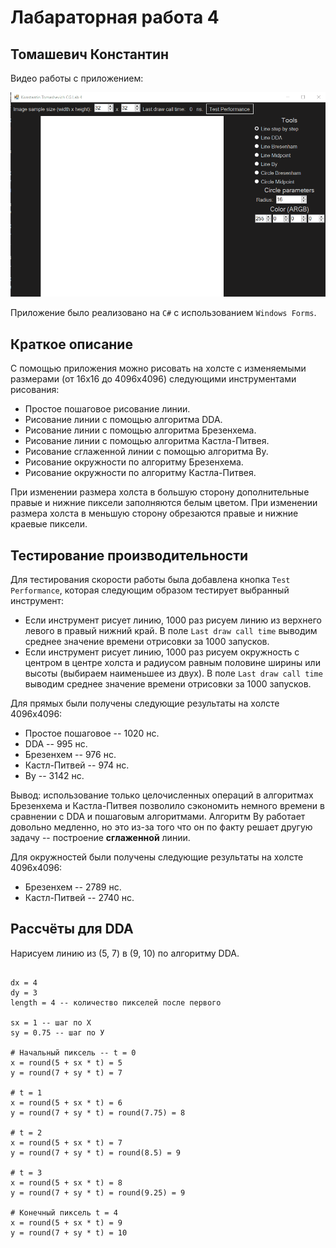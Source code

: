# Лабараторная работа 4
## Томашевич Константин

Видео работы с приложением:

![Screenshot 1](ReadmeScreenshots/1.gif)

Приложение было реализовано на `C#` с использованием `Windows Forms`.

## Краткое описание

С помощью приложения можно рисовать на холсте с изменяемыми размерами (от 16х16 до 4096х4096) следующими инструментами рисования:

* Простое пошаговое рисование линии.
* Рисование линии с помощью алгоритма DDA.
* Рисование линии с помощью алгоритма Брезенхема.
* Рисование линии с помощью алгоритма Кастла-Питвея.
* Рисование сглаженной линии с помощью алгоритма By.
* Рисование окружности по алгоритму Брезенхема.
* Рисование окружности по алгоритму Кастла-Питвея.

При изменении размера холста в большую сторону дополнительные правые и нижние пиксели заполняются белым цветом. При изменении размера холста в меньшую сторону обрезаются правые и нижние краевые пиксели.

## Тестирование производительности

Для тестирования скорости работы была добавлена кнопка `Test Performance`, которая следующим образом тестирует выбранный инструмент:

* Если инструмент рисует линию, 1000 раз рисуем линию из верхнего левого в правый нижний край. В поле `Last draw call time` выводим среднее значение времени отрисовки за 1000 запусков.
* Если инструмент рисует линию, 1000 раз рисуем окружность с центром в центре холста и радиусом равным половине ширины или высоты (выбираем наименьшее из двух). В поле `Last draw call time` выводим среднее значение времени отрисовки за 1000 запусков.

Для прямых были получены следующие результаты на холсте 4096х4096:

* Простое пошаговое -- 1020 нс.
* DDA -- 995 нс.
* Брезенхем -- 976 нс.
* Кастл-Питвей -- 974 нс.
* By -- 3142 нс.

Вывод: использование только целочисленных операций в алгоритмах Брезенхема и Кастла-Питвея позволило сэкономить немного времени в сравнении с DDA и пошаговым алгоритмами. Алгоритм By работает довольно медленно, но это из-за того что он по факту решает другую задачу -- построение **сглаженной** линии.

Для окружностей были получены следующие результаты на холсте 4096х4096:

* Брезенхем -- 2789 нс.
* Кастл-Питвей -- 2740 нс.

## Рассчёты для DDA

Нарисуем линию из (5, 7) в (9, 10) по алгоритму DDA.

```

dx = 4
dy = 3
length = 4 -- количество пикселей после первого

sx = 1 -- шаг по Х
sy = 0.75 -- шаг по У

# Начальный пиксель -- t = 0
x = round(5 + sx * t) = 5
y = round(7 + sy * t) = 7

# t = 1
x = round(5 + sx * t) = 6
y = round(7 + sy * t) = round(7.75) = 8

# t = 2
x = round(5 + sx * t) = 7
y = round(7 + sy * t) = round(8.5) = 9

# t = 3
x = round(5 + sx * t) = 8
y = round(7 + sy * t) = round(9.25) = 9

# Конечный пиксель t = 4
x = round(5 + sx * t) = 9
y = round(7 + sy * t) = 10

```